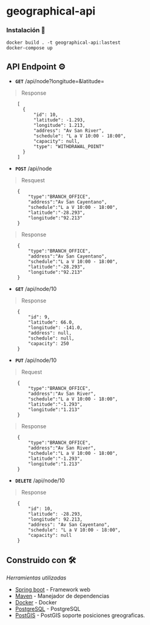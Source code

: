 # geographical-api
### Instalación 🔧

```
docker build . -t geographical-api:lastest
docker-compose up
```

## API Endpoint ⚙️

- **<code>GET</code>** /api/node?longitude=&latitude=

> Response

```json[
    [
      {
          "id": 10,
          "latitude": -1.293,
          "longitude": 1.213,
          "address": "Av San River",
          "schedule": "L a V 10:00 - 18:00",
          "capacity": null,
          "type": "WITHDRAWAL_POINT"
      }
    ]
```

- **<code>POST</code>** /api/node

> Resquest

```json[
    {
        "type":"BRANCH_OFFICE",
        "address":"Av San Cayentano",
        "schedule":"L a V 10:00 - 18:00",
        "latitude":"-28.293",
        "longitude":"92.213"
    }
```

> Response 

```json[
    {
        "type":"BRANCH_OFFICE",
        "address":"Av San Cayentano",
        "schedule":"L a V 10:00 - 18:00",
        "latitude":"-28.293",
        "longitude":"92.213"
    }
```

- **<code>GET</code>** /api/node/10

> Response

```json[
    {
        "id": 9,
        "latitude": 66.0,
        "longitude": -141.0,
        "address": null,
        "schedule": null,
        "capacity": 250
    }
```

- **<code>PUT</code>** /api/node/10

> Request 

```json[
    {
        "type":"BRANCH_OFFICE",
        "address":"Av San River",
        "schedule":"L a V 10:00 - 18:00",
        "latitude":"-1.293",
        "longitude":"1.213"
    }
```

> Response 

```json[
    {
        "type":"BRANCH_OFFICE",
        "address":"Av San River",
        "schedule":"L a V 10:00 - 18:00",
        "latitude":"-1.293",
        "longitude":"1.213"
    }
```


- **<code>DELETE</code>** /api/node/10

> Response

```json[
    {
        "id": 10,
        "latitude": -28.293,
        "longitude": 92.213,
        "address": "Av San Cayentano",
        "schedule": "L a V 10:00 - 18:00",
        "capacity": null
    }
```
## Construido con 🛠️

_Herramientas utilizadas_

* [Spring boot](https://spring.io/guides) - Framework web
* [Maven](https://maven.apache.org/) - Manejador de dependencias
* [Docker](https://www.docker.com/) - Docker
* [PostgreSQL](https://www.postgresql.org/) - PostgreSQL
* [PostGIS](https://postgis.net/) - PostGIS soporte posiciones greograficas.
